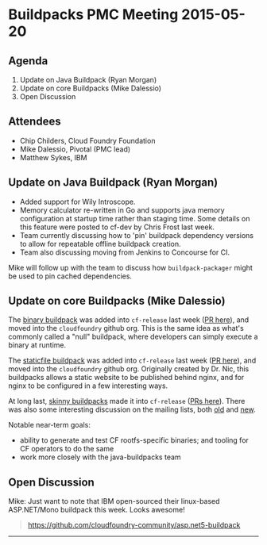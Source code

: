 # Buildpacks PMC Meeting 2015-05-20

## Agenda

1. Update on Java Buildpack (Ryan Morgan)
2. Update on core Buildpacks (Mike Dalessio)
3. Open Discussion


## Attendees

* Chip Childers, Cloud Foundry Foundation
* Mike Dalessio, Pivotal (PMC lead)
* Matthew Sykes, IBM


## Update on Java Buildpack (Ryan Morgan)

* Added support for Wily Introscope.
* Memory calculator re-written in Go and supports java memory
  configuration at startup time rather than staging time. Some details
  on this feature were posted to cf-dev by Chris Frost last week.
* Team currently discussing how to 'pin' buildpack dependency versions
  to allow for repeatable offline buildpack creation.
* Team also discussing moving from Jenkins to Concourse for CI.

Mike will follow up with the team to discuss how `buildpack-packager`
might be used to pin cached dependencies.


## Update on core Buildpacks (Mike Dalessio)

The [binary buildpack][binary] was added into `cf-release` last week
([PR here][binary-pr]), and moved into the `cloudfoundry` github
org. This is the same idea as what's commonly called a "null"
buildpack, where developers can simply execute a binary at runtime.

The [staticfile buildpack][static] was added into `cf-release` last
week ([PR here][static-pr]), and moved into the `cloudfoundry` github
org. Originally created by Dr. Nic, this buildpacks allows a static
website to be published behind nginx, and for nginx to be configured
in a few interesting ways.

At long last, [skinny buildpacks][skinny] made it into `cf-release`
([PRs here][skinny-pr]). There was also some interesting discussion on
the mailing lists, both [old][skinny-thread1] and
[new][skinny-thread2].

Notable near-term goals:

* ability to generate and test CF rootfs-specific binaries; and tooling for CF operators to do the same
* work more closely with the java-buildpacks team


## Open Discussion

Mike: Just want to note that IBM open-sourced their linux-based ASP.NET/Mono buildpack this week. Looks awesome!

> https://github.com/cloudfoundry-community/asp.net5-buildpack


---

  [binary]: https://github.com/cloudfoundry/binary-buildpack
  [binary-pr]: https://github.com/cloudfoundry/cf-release/pull/677
  [static]: https://github.com/cloudfoundry/staticfile-buildpack
  [static-pr]: https://github.com/cloudfoundry/cf-release/pull/668
  [skinny]: https://github.com/cloudfoundry-incubator/buildpack-packager/issues/4
  [skinny-pr]: https://github.com/cloudfoundry/cf-release/pulls?utf8=%E2%9C%93&q=is%3Apr+buildpack+skinny+
  [skinny-thread1]: https://groups.google.com/a/cloudfoundry.org/forum/#!searchin/vcap-dev/addressing$20buildpack/vcap-dev/1HmGK4wU3Rc/lk186OOtdbMJ
  [skinny-thread2]: http://lists.cloudfoundry.org/pipermail/cf-dev/2015-May/000005.html
